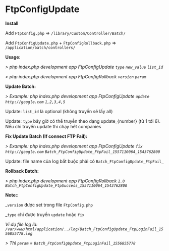 # FtpConfigUpdate

**Install**

Add `FtpConfig.php` => `/library/Custom/Controller/Batch/`

Add `FtpConfigUpdate.php` + `FtpConfigRollback.php` => `/application/batch/controllers/`

**Usage:**

_>  php index.php development app FtpConfigUpdate `type` `new_value` `list_id`_

_> php index.php development app FtpConfigRollback `version` `param`_

**Update Batch:**

_>  Example: php index.php development app FtpConfigUpdate `update` `http://google.com` `1,2,3,4,5`_

Update: `list_id` là optional (không truyền sẽ lấy all)

Update: `type` bây giờ có thể truyền theo dạng update_{number} (từ 1 tới 6). Nếu chỉ truyền update thì chạy hết companies

**Fix Update Batch (If connect FTP Fail):**

_>  Example: php index.php development app FtpConfigUpdate `fix` `http://google.com` `Batch_FtpConfigUpdate_FtpFail_1557110064_1543762800`_

Update: file name của log bắt buộc phải có `Batch_FtpConfigUpdate_FtpFail_` 

**Rollback Batch:**

_> php index.php development app FtpConfigRollback `1.0` `Batch_FtpConfigUpdate_FtpSuccess_1557110064_1543762800`_

**Note::** 

_`version` được set trong file `FtpConfig.php`

_`type` chỉ được truyền `update` hoặc `fix`

_Ví dụ file log là: `/var/www/html/application/../log/Batch_FtpConfigUpdate_FtpLoginFail_1556855778.log`_

_> Thì `param` = `Batch_FtpConfigUpdate_FtpLoginFail_1556855778`_

